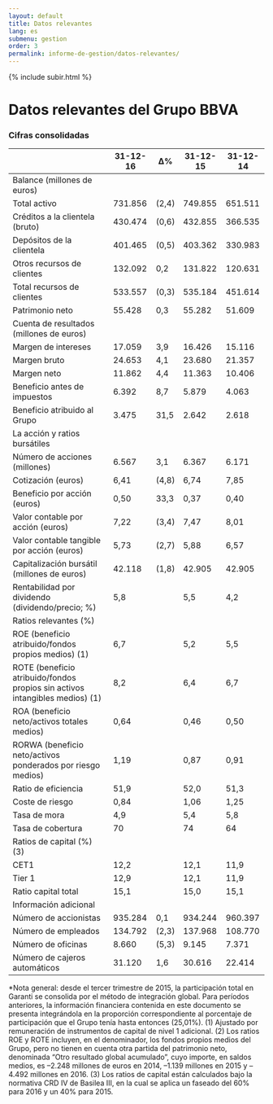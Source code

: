 ```yaml
---
layout: default
title: Datos relevantes
lang: es
submenu: gestion
order: 3
permalink: informe-de-gestion/datos-relevantes/
---
```


{% include subir.html %}

# Datos relevantes del Grupo BBVA

### Cifras consolidadas

<table>
    <thead>
        <tr>
            <th></th>
            <th>31-12-16</th>
            <th>∆%</th>
            <th>31-12-15</th>
            <th>31-12-14</th>
        </tr>
    </thead>
    <tbody>
        <tr>
            <td>Balance (millones de euros)</td>
            <td>&nbsp;</td>
            <td>&nbsp;</td>
            <td>&nbsp;</td>
            <td>&nbsp;</td>
        </tr>
        <tr>
            <td>Total activo</td>
            <td>731.856</td>
            <td>(2,4)</td>
            <td>749.855</td>
            <td>651.511</td>
        </tr>
        <tr>
            <td>Créditos a la clientela (bruto)</td>
            <td>430.474</td>
            <td>(0,6)</td>
            <td>432.855</td>
            <td>366.535</td>
        </tr>
        <tr>
            <td>Depósitos de la clientela</td>
            <td>401.465</td>
            <td>(0,5)</td>
            <td>403.362</td>
            <td>330.983</td>
        </tr>
        <tr>
            <td>Otros recursos de clientes</td>
            <td>132.092</td>
            <td>0,2</td>
            <td>131.822</td>
            <td>120.631</td>
        </tr>
        <tr>
            <td>Total recursos de clientes</td>
            <td>533.557</td>
            <td>(0,3)</td>
            <td>535.184</td>
            <td>451.614</td>
        </tr>
        <tr>
            <td>Patrimonio neto</td>
            <td>55.428</td>
            <td>0,3</td>
            <td>55.282</td>
            <td>51.609</td>
        </tr>
        <tr>
            <td>Cuenta de resultados (millones de euros)</td>
            <td>&nbsp;</td>
            <td>&nbsp;</td>
            <td>&nbsp;</td>
            <td>&nbsp;</td>
        </tr>
        <tr>
            <td>Margen de intereses</td>
            <td>17.059</td>
            <td>3,9</td>
            <td>16.426</td>
            <td>15.116</td>
        </tr>
        <tr>
            <td>Margen bruto</td>
            <td>24.653</td>
            <td>4,1</td>
            <td>23.680</td>
            <td>21.357</td>
        </tr>
        <tr>
            <td>Margen neto</td>
            <td>11.862</td>
            <td>4,4</td>
            <td>11.363</td>
            <td>10.406</td>
        </tr>
        <tr>
            <td>Beneficio antes de impuestos</td>
            <td>6.392</td>
            <td>8,7</td>
            <td>5.879</td>
            <td>4.063</td>
        </tr>
        <tr>
            <td>Beneficio atribuido al Grupo</td>
            <td>3.475</td>
            <td>31,5</td>
            <td>2.642</td>
            <td>2.618</td>
        </tr>
        <tr>
            <td>La acción y ratios bursátiles</td>
            <td>&nbsp;</td>
            <td>&nbsp;</td>
            <td>&nbsp;</td>
            <td>&nbsp;</td>
        </tr>
        <tr>
            <td>Número de acciones (millones)</td>
            <td>6.567</td>
            <td>3,1</td>
            <td>6.367</td>
            <td>6.171</td>
        </tr>
        <tr>
            <td>Cotización (euros)</td>
            <td>6,41</td>
            <td>(4,8)</td>
            <td>6,74</td>
            <td>7,85</td>
        </tr>
        <tr>
            <td>Beneficio por acción (euros) </td>
            <td>0,50</td>
            <td>33,3</td>
            <td>0,37</td>
            <td>0,40</td>
        </tr>
        <tr>
            <td>Valor contable por acción (euros)</td>
            <td>7,22</td>
            <td>(3,4)</td>
            <td>7,47</td>
            <td>8,01</td>
        </tr>
        <tr>
            <td>Valor contable tangible por acción (euros)</td>
            <td>5,73</td>
            <td>(2,7)</td>
            <td>5,88</td>
            <td>6,57</td>
        </tr>
        <tr>
            <td>Capitalización bursátil (millones de euros)</td>
            <td>42.118</td>
            <td>(1,8)</td>
            <td>42.905</td>
            <td>42.905</td>
        </tr>
        <tr>
            <td>Rentabilidad por dividendo (dividendo/precio; %)</td>
            <td>5,8</td>
            <td>&nbsp;</td>
            <td>5,5</td>
            <td>4,2</td>
        </tr>
        <tr>
            <td>Ratios relevantes (%)</td>
            <td>&nbsp;</td>
            <td>&nbsp;</td>
            <td>&nbsp;</td>
            <td>&nbsp;</td>
        </tr>
        <tr>
            <td>ROE (beneficio atribuido/fondos propios medios) (1)</td>
            <td>6,7</td>
            <td>&nbsp;</td>
            <td>5,2</td>
            <td>5,5</td>
        </tr>
        <tr>
            <td>ROTE (beneficio atribuido/fondos propios sin activos intangibles medios) (1)</td>
            <td>8,2</td>
            <td>&nbsp;</td>
            <td>6,4</td>
            <td>6,7</td>
        </tr>
        <tr>
            <td>ROA (beneficio neto/activos totales medios)</td>
            <td>0,64</td>
            <td>&nbsp;</td>
            <td>0,46</td>
            <td>0,50</td>
        </tr>
        <tr>
            <td>RORWA (beneficio neto/activos ponderados por riesgo medios)</td>
            <td>1,19</td>
            <td>&nbsp;</td>
            <td>0,87</td>
            <td>0,91</td>
        </tr>
        <tr>
            <td>Ratio de eficiencia</td>
            <td>51,9</td>
            <td>&nbsp;</td>
            <td>52,0</td>
            <td>51,3</td>
        </tr>
        <tr>
            <td>Coste de riesgo</td>
            <td>0,84</td>
            <td>&nbsp;</td>
            <td>1,06</td>
            <td>1,25</td>
        </tr>
        <tr>
            <td>Tasa de mora </td>
            <td>4,9</td>
            <td>&nbsp;</td>
            <td>5,4</td>
            <td>5,8</td>
        </tr>
        <tr>
            <td>Tasa de cobertura</td>
            <td>70</td>
            <td>&nbsp;</td>
            <td>74</td>
            <td>64</td>
        </tr>
        <tr>
            <td>Ratios de capital (%) (3)</td>
            <td>&nbsp;</td>
            <td>&nbsp;</td>
            <td>&nbsp;</td>
            <td>&nbsp;</td>
        </tr>
        <tr>
            <td>CET1</td>
            <td>12,2</td>
            <td>&nbsp;</td>
            <td>12,1</td>
            <td>11,9</td>
        </tr>
        <tr>
            <td>Tier 1 </td>
            <td>12,9</td>
            <td>&nbsp;</td>
            <td>12,1</td>
            <td>11,9</td>
        </tr>
        <tr>
            <td>Ratio capital total</td>
            <td>15,1</td>
            <td>&nbsp;</td>
            <td>15,0</td>
            <td>15,1</td>
        </tr>
        <tr>
            <td>Información adicional</td>
            <td>&nbsp;</td>
            <td>&nbsp;</td>
            <td>&nbsp;</td>
            <td>&nbsp;</td>
        </tr>
        <tr>
            <td>Número de accionistas</td>
            <td>935.284</td>
            <td>0,1</td>
            <td>934.244</td>
            <td>960.397</td>
        </tr>
        <tr>
            <td>Número de empleados </td>
            <td>134.792</td>
            <td>(2,3)</td>
            <td>137.968</td>
            <td>108.770</td>
        </tr>
        <tr>
            <td>Número de oficinas </td>
            <td>8.660</td>
            <td>(5,3)</td>
            <td>9.145</td>
            <td>7.371</td>
        </tr>
        <tr>
            <td>Número de cajeros automáticos </td>
            <td>31.120</td>
            <td>1,6</td>
            <td>30.616</td>
            <td>22.414</td>
        </tr>
    </tbody>
</table>

*Nota general: desde el tercer trimestre de 2015, la participación total en Garanti se consolida por el método de integración global. Para períodos anteriores, la información financiera contenida en este documento se presenta integrándola en la proporción correspondiente al porcentaje de participación que el Grupo tenía hasta entonces (25,01%).
(1) Ajustado por remuneración de instrumentos de capital de nivel 1 adicional.
(2) Los ratios ROE y ROTE incluyen, en el denominador, los fondos propios medios del Grupo, pero no tienen en cuenta otra partida del patrimonio neto, denominada “Otro resultado global acumulado”, cuyo importe, en saldos medios, es –2.248 millones de euros en 2014, –1.139 millones en 2015 y –4.492 millones en 2016.
(3) Los ratios de capital están calculados bajo la normativa CRD IV de Basilea III, en la cual se aplica un faseado del 60% para 2016 y un 40% para 2015.
